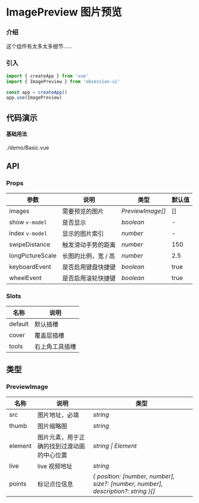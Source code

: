 # ImagePreview 图片预览

### 介绍

这个组件有太多太多细节……

### 引入

```js
import { createApp } from 'vue'
import { ImagePreview } from 'obsession-ui'

const app = createApp()
app.use(ImagePreview)
```

## 代码演示

#### 基础用法

<demo-code transform>./demo/Basic.vue</demo-code>

## API

### Props

| 参数         | 说明                                                          | 类型                                                       | 默认值 |
| ------------ | ------------------------------------------------------------- | ---------------------------------------------------------- | ------ |
| images | 需要预览的图片                                                      | _PreviewImage[]_ | []      |
| show `v-model` | 是否显示                                                        | _boolean_                                                   | -     |
| index `v-model` | 显示的图片索引 | _number_                                                   | -      |
| swipeDistance | 触发滑动手势的距离 | _number_                                                   | 150      |
| longPictureScale | 长图的比例，宽 / 高 | _number_                                                   | 2.5      |
| keyboardEvent | 是否启用键盘快捷键 | _boolean_ | true |
| wheelEvent | 是否启用滚轮快捷键 | _boolean_ | true |

### Slots

| 名称    | 说明     |
| ------- | -------- |
| default | 默认插槽 |
| cover | 覆盖层插槽 |
| tools | 右上角工具插槽 |

## 类型

### PreviewImage

| 名称    | 说明     | 类型 |
| ------- | -------- | ---- |
| src | 图片地址，必填 | _string_ |
| thumb | 图片缩略图 | _string_ |
| element | 图片元素，用于正确的找到过渡动画的中心位置 | _string \| Element_ |
| live | live 视频地址 | _string_ |
| points | 标记点位信息 | _{ position: [number, number], size?: [number, number], description?: string }[]_ |